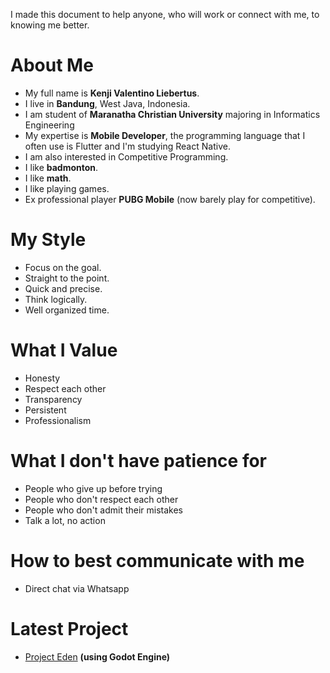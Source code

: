I made this document to help anyone, who will work or connect with me, to knowing me better.

# About Me

- My full name is <b>Kenji Valentino Liebertus</b>.
- I live in <b>Bandung</b>, West Java, Indonesia.
- I am student of <b>Maranatha Christian University</b> majoring in Informatics Engineering
- My expertise is <b>Mobile Developer</b>, the programming language that  I often use is Flutter and I'm studying React Native.
- I am also interested in Competitive Programming.
- I like <b>badmonton</b>.
- I like <b>math</b>.
- I like playing games.
- Ex professional player <b>PUBG Mobile</b> (now barely play for competitive).


# My Style

- Focus on the goal.
- Straight to the point.
- Quick and precise.
- Think logically.
- Well organized time.

# What I Value

- Honesty
- Respect each other
- Transparency
- Persistent
- Professionalism

# What I don't have patience for

- People who give up before trying
- People who don't respect each other
- People who don't admit their mistakes
- Talk a lot, no action

# How to best communicate with me

- Direct chat via Whatsapp

# Latest Project

- <a href="https://github.com/KenjiVale/GameUTS">Project Eden</a> <b>(using Godot Engine)</b>



